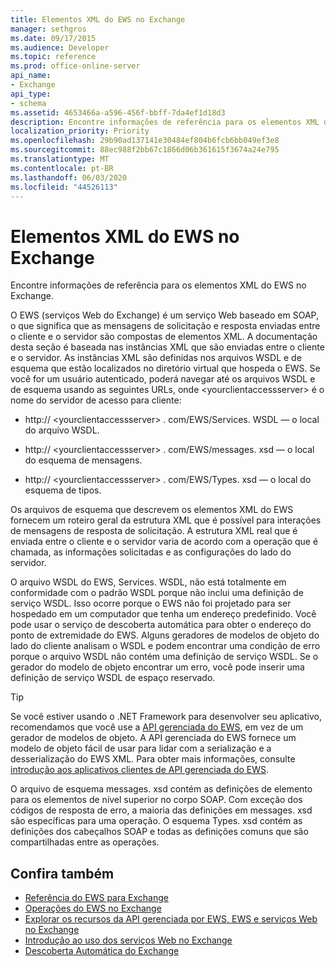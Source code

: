 ```yaml
---
title: Elementos XML do EWS no Exchange
manager: sethgros
ms.date: 09/17/2015
ms.audience: Developer
ms.topic: reference
ms.prod: office-online-server
api_name:
- Exchange
api_type:
- schema
ms.assetid: 4653466a-a596-456f-bbff-7da4ef1d18d3
description: Encontre informações de referência para os elementos XML do EWS no Exchange.
localization_priority: Priority
ms.openlocfilehash: 29b90ad137141e30484ef804b6fcb6bb049ef3e8
ms.sourcegitcommit: 88ec988f2bb67c1866d06b361615f3674a24e795
ms.translationtype: MT
ms.contentlocale: pt-BR
ms.lasthandoff: 06/03/2020
ms.locfileid: "44526113"
---
```

# <a name="ews-xml-elements-in-exchange"></a>Elementos XML do EWS no Exchange

Encontre informações de referência para os elementos XML do EWS no Exchange.
  
O EWS (serviços Web do Exchange) é um serviço Web baseado em SOAP, o que significa que as mensagens de solicitação e resposta enviadas entre o cliente e o servidor são compostas de elementos XML. A documentação desta seção é baseada nas instâncias XML que são enviadas entre o cliente e o servidor. As instâncias XML são definidas nos arquivos WSDL e de esquema que estão localizados no diretório virtual que hospeda o EWS. Se você for um usuário autenticado, poderá navegar até os arquivos WSDL e de esquema usando as seguintes URLs, onde \<yourclientaccessserver\> é o nome do servidor de acesso para cliente:
  
- http:// \<yourclientaccessserver\> . com/EWS/Services. WSDL — o local do arquivo WSDL.
    
- http:// \<yourclientaccessserver\> . com/EWS/messages. xsd — o local do esquema de mensagens.
    
- http:// \<yourclientaccessserver\> . com/EWS/Types. xsd — o local do esquema de tipos.
    
Os arquivos de esquema que descrevem os elementos XML do EWS fornecem um roteiro geral da estrutura XML que é possível para interações de mensagens de resposta de solicitação. A estrutura XML real que é enviada entre o cliente e o servidor varia de acordo com a operação que é chamada, as informações solicitadas e as configurações do lado do servidor.
  
O arquivo WSDL do EWS, Services. WSDL, não está totalmente em conformidade com o padrão WSDL porque não inclui uma definição de serviço WSDL. Isso ocorre porque o EWS não foi projetado para ser hospedado em um computador que tenha um endereço predefinido. Você pode usar o serviço de descoberta automática para obter o endereço do ponto de extremidade do EWS. Alguns geradores de modelos de objeto do lado do cliente analisam o WSDL e podem encontrar uma condição de erro porque o arquivo WSDL não contém uma definição de serviço WSDL. Se o gerador do modelo de objeto encontrar um erro, você pode inserir uma definição de serviço WSDL de espaço reservado.
  
> [!TIP]
> Se você estiver usando o .NET Framework para desenvolver seu aplicativo, recomendamos que você use a [API gerenciada do EWS](http://aka.ms/ews-managed-api-readme), em vez de um gerador de modelos de objeto. A API gerenciada do EWS fornece um modelo de objeto fácil de usar para lidar com a serialização e a desserialização do EWS XML. Para obter mais informações, consulte [introdução aos aplicativos clientes de API gerenciada do EWS](https://msdn.microsoft.com/library/c2267733-6f4f-49e5-9614-1e4a24c3af1a%28Office.15%29.aspx). 
  
O arquivo de esquema messages. xsd contém as definições de elemento para os elementos de nível superior no corpo SOAP. Com exceção dos códigos de resposta de erro, a maioria das definições em messages. xsd são específicas para uma operação. O esquema Types. xsd contém as definições dos cabeçalhos SOAP e todas as definições comuns que são compartilhadas entre as operações.
  
## <a name="see-also"></a>Confira também

- [Referência do EWS para Exchange](ews-reference-for-exchange.md)
- [Operações do EWS no Exchange](ews-operations-in-exchange.md)
- [Explorar os recursos da API gerenciada por EWS, EWS e serviços Web no Exchange](../exchange-web-services/explore-the-ews-managed-api-ews-and-web-services-in-exchange.md)
- [Introdução ao uso dos serviços Web no Exchange](../exchange-web-services/start-using-web-services-in-exchange.md)
- [Descoberta Automática do Exchange](../exchange-web-services/autodiscover-for-exchange.md)
    

